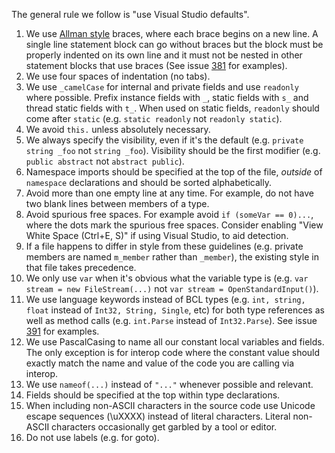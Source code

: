 The general rule we follow is "use Visual Studio defaults".

1. We use [Allman style](http://en.wikipedia.org/wiki/Indent_style#Allman_style) braces, where each brace begins on a new line. A single line statement block can go without braces but the block must be properly indented on its own line and it must not be nested in other statement blocks that use braces (See issue [381](https://github.com/dotnet/corefx/issues/381) for examples). 
2. We use four spaces of indentation (no tabs).
3. We use `_camelCase` for internal and private fields and use `readonly` where possible. Prefix instance fields with `_`, static fields with `s_` and thread static fields with `t_`. When used on static fields, `readonly` should come after `static` (e.g. `static readonly` not `readonly static`).
4. We avoid `this.` unless absolutely necessary. 
5. We always specify the visibility, even if it's the default (e.g. `private string _foo` not `string _foo`). Visibility should be the first modifier (e.g. `public abstract` not `abstract public`).
6. Namespace imports should be specified at the top of the file, *outside* of `namespace` declarations and should be sorted alphabetically.
7. Avoid more than one empty line at any time. For example, do not have two blank lines between members of a type.
8. Avoid spurious free spaces. For example avoid `if (someVar == 0)...`, where the dots mark the spurious free spaces. Consider enabling "View White Space (Ctrl+E, S)" if using Visual Studio, to aid detection.
9. If a file happens to differ in style from these guidelines (e.g. private members are named `m_member` rather than `_member`), the existing style in that file takes precedence.
10. We only use `var` when it's obvious what the variable type is (e.g. `var stream = new FileStream(...)` not `var stream = OpenStandardInput()`).
11. We use language keywords instead of BCL types (e.g. `int, string, float` instead of `Int32, String, Single`, etc) for both type references as well as method calls (e.g. `int.Parse` instead of `Int32.Parse`). See issue [391](https://github.com/dotnet/corefx/issues/391) for examples.
12. We use PascalCasing to name all our constant local variables and fields. The only exception is for interop code where the constant value should exactly match the name and value of the code you are calling via interop.
13. We use ```nameof(...)``` instead of ```"..."``` whenever possible and relevant.
14. Fields should be specified at the top within type declarations.
15. When including non-ASCII characters in the source code use Unicode escape sequences (\uXXXX) instead of literal characters. Literal non-ASCII characters occasionally get garbled by a tool or editor.
16. Do not use labels (e.g. for goto).
